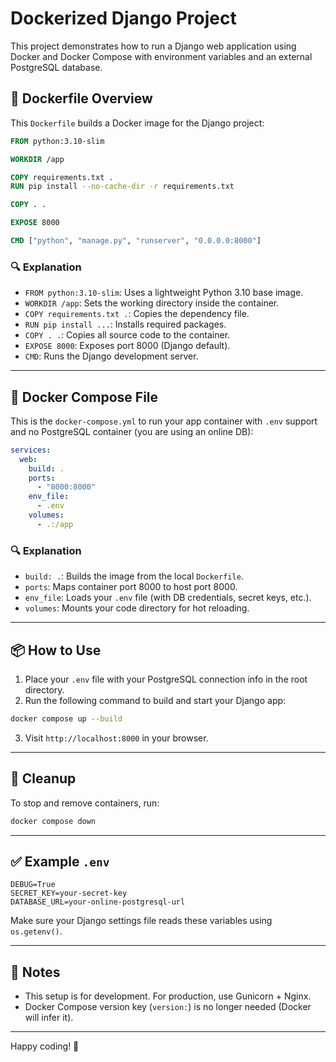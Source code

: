 
# Dockerized Django Project

This project demonstrates how to run a Django web application using Docker and Docker Compose with environment variables and an external PostgreSQL database.

## 🐳 Dockerfile Overview

This `Dockerfile` builds a Docker image for the Django project:

```Dockerfile
FROM python:3.10-slim

WORKDIR /app

COPY requirements.txt .
RUN pip install --no-cache-dir -r requirements.txt

COPY . .

EXPOSE 8000

CMD ["python", "manage.py", "runserver", "0.0.0.0:8000"]
```

### 🔍 Explanation

- `FROM python:3.10-slim`: Uses a lightweight Python 3.10 base image.
- `WORKDIR /app`: Sets the working directory inside the container.
- `COPY requirements.txt .`: Copies the dependency file.
- `RUN pip install ...`: Installs required packages.
- `COPY . .`: Copies all source code to the container.
- `EXPOSE 8000`: Exposes port 8000 (Django default).
- `CMD`: Runs the Django development server.

---

## 🧩 Docker Compose File

This is the `docker-compose.yml` to run your app container with `.env` support and no PostgreSQL container (you are using an online DB):

```yaml
services:
  web:
    build: .
    ports:
      - "8000:8000"
    env_file:
      - .env
    volumes:
      - .:/app
```

### 🔍 Explanation

- `build: .`: Builds the image from the local `Dockerfile`.
- `ports`: Maps container port 8000 to host port 8000.
- `env_file`: Loads your `.env` file (with DB credentials, secret keys, etc.).
- `volumes`: Mounts your code directory for hot reloading.

---

## 📦 How to Use

1. Place your `.env` file with your PostgreSQL connection info in the root directory.
2. Run the following command to build and start your Django app:

```bash
docker compose up --build
```

3. Visit `http://localhost:8000` in your browser.

---

## 🧹 Cleanup

To stop and remove containers, run:

```bash
docker compose down
```

---

## ✅ Example `.env`

```env
DEBUG=True
SECRET_KEY=your-secret-key
DATABASE_URL=your-online-postgresql-url
```

Make sure your Django settings file reads these variables using `os.getenv()`.

---

## 🧠 Notes

- This setup is for development. For production, use Gunicorn + Nginx.
- Docker Compose version key (`version:`) is no longer needed (Docker will infer it).

---

Happy coding! 🎉

